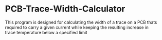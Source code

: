 # PCB-Trace-Width-Calculator
This program is designed for calculating the width of a trace on a PCB thats required to carry a given current while keeping the resulting increase in trace temperature below a specified limit
